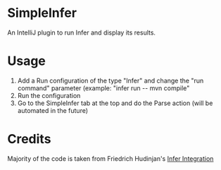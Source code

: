 # SimpleInfer
An IntelliJ plugin to run Infer and display its results.

# Usage
1. Add a Run configuration of the type "Infer" and change the "run command" parameter (example: "infer run -- mvn compile"
2. Run the configuration
3. Go to the SimpleInfer tab at the top and do the Parse action (will be automated in the future)

# Credits
Majority of the code is taken from Friedrich Hudinjan's [Infer Integration](https://github.com/Carbon459/intellij-infer)
